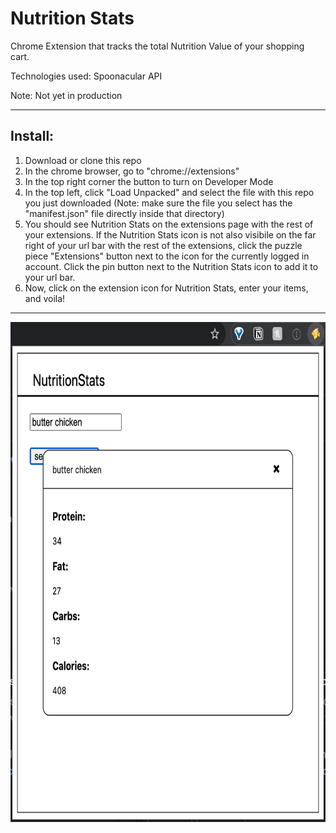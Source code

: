 # Nutrition Stats
Chrome Extension that tracks the total Nutrition Value of your shopping cart. 

Technologies used: Spoonacular API

Note: Not yet in production
***************************

## Install:
1. Download or clone this repo
2. In the chrome browser, go to "chrome://extensions"
3. In the top right corner the button to turn on Developer Mode 
4. In the top left, click "Load Unpacked" and select the file with this repo you just downloaded (Note: make sure the file you select has the "manifest.json" file directly inside that directory)
5. You should see Nutrition Stats on the extensions page with the rest of your extensions. If the Nutrition Stats icon is not also visibile on the far right of your url bar with the rest of the extensions, click the puzzle piece "Extensions" button next to the icon for the currently logged in account. Click the pin button next to the Nutrition Stats icon to add it to your url bar.
6. Now, click on the extension icon for Nutrition Stats, enter your items, and voila!

*****************************

<img width=720px height=800px src="NutriStatsMVP.png" alt="NutriStatsMVP">
